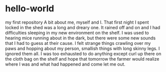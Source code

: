 # hello-world
my first repository
A bit about me, myself and I.
That first night I spent locked in the shed was a long and dreary one. 
It rained off and on and I had difficulties sleeping in my new environment on the shelf.
I was used to hearing mice running about in the dark, but there were some new sounds that I had to guess at their cause.
I felt strange things crawling over my paws and hopping about my person, smallish things with long skinny legs.
I ignored them all. I was too exhausted to do anything except curl up there on the cloth bag on the shelf and hope that tomorrow the farmer would realize where I was and what had happened and come let me out.
